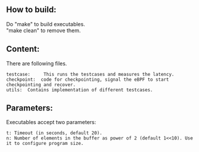 How to build:
-------------
Do "make" to build executables. <br />
"make clean" to remove them. <br />

Content:
--------
There are following files. <br />
```
testcase:     This runs the testcases and measures the latency.
checkpoint:  code for checkpointing, signal the eBPF to start checkpointing and recover.
utils:  Contains implementation of different testcases.
```

Parameters:
-----------
Executables accept two parameters: <br />
```
t: Timeout (in seconds, default 20).
n: Number of elements in the buffer as power of 2 (default 1<<10). Use it to configure program size.
```
